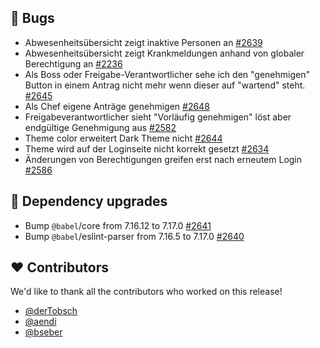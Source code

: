 ## 🐞 Bugs

- Abwesenheitsübersicht zeigt inaktive Personen an [#2639](https://github.com/urlaubsverwaltung/urlaubsverwaltung/issues/2639)
- Abwesenheitsübersicht zeigt Krankmeldungen anhand von globaler Berechtigung an [#2236](https://github.com/urlaubsverwaltung/urlaubsverwaltung/issues/2236)
- Als Boss oder Freigabe-Verantwortlicher sehe ich den "genehmigen" Button in einem Antrag nicht mehr wenn dieser auf "wartend" steht. [#2645](https://github.com/urlaubsverwaltung/urlaubsverwaltung/issues/2645)
- Als Chef eigene Anträge genehmigen [#2648](https://github.com/urlaubsverwaltung/urlaubsverwaltung/issues/2648)
- Freigabeverantwortlicher sieht "Vorläufig genehmigen" löst aber endgültige Genehmigung aus [#2582](https://github.com/urlaubsverwaltung/urlaubsverwaltung/issues/2582)
- Theme color erweitert Dark Theme nicht [#2644](https://github.com/urlaubsverwaltung/urlaubsverwaltung/issues/2644)
- Theme wird auf der Loginseite nicht korrekt gesetzt [#2634](https://github.com/urlaubsverwaltung/urlaubsverwaltung/issues/2634)
- Änderungen von Berechtigungen greifen erst nach erneutem Login [#2586](https://github.com/urlaubsverwaltung/urlaubsverwaltung/issues/2586)

## 🔨 Dependency upgrades

- Bump `@babel`/core from 7.16.12 to 7.17.0 [#2641](https://github.com/urlaubsverwaltung/urlaubsverwaltung/pull/2641)
- Bump `@babel`/eslint-parser from 7.16.5 to 7.17.0 [#2640](https://github.com/urlaubsverwaltung/urlaubsverwaltung/pull/2640)

## ❤️ Contributors

We'd like to thank all the contributors who worked on this release!

- [@derTobsch](https://github.com/derTobsch)
- [@aendi](https://github.com/aendi)
- [@bseber](https://github.com/bseber)
